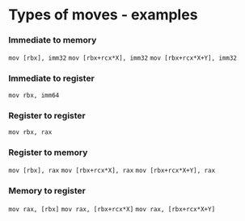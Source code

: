 # Types of moves - examples


### Immediate to memory
`mov [rbx], imm32`
`mov [rbx+rcx*X], imm32`
`mov [rbx+rcx*X+Y], imm32`
### Immediate to register
`mov rbx, imm64`
### Register to register
`mov rbx, rax`
### Register to memory
`mov [rbx], rax`
`mov [rbx+rcx*X], rax`
`mov [rbx+rcx*X+Y], rax`
### Memory to register
`mov rax, [rbx]`
`mov rax, [rbx+rcx*X]`
`mov rax, [rbx+rcx*X+Y]`



